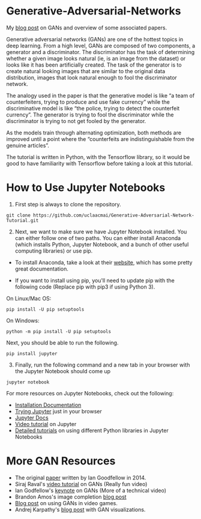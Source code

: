 # Generative-Adversarial-Networks

My [blog post](https://adeshpande3.github.io/adeshpande3.github.io/Deep-Learning-Research-Review-Week-1-Generative-Adversarial-Nets) on GANs and overview of some associated papers.

Generative adversarial networks (GANs) are one of the hottest topics in deep learning. From a high level, GANs are composed of two components, a generator and a discriminator. The discriminator has the task of determining whether a given image looks natural (ie, is an image from the dataset) or looks like it has been artificially created. The task of the generator is to create natural looking images that are similar to the original data distribution, images that look natural enough to fool the discriminator network. 

The analogy used in the paper is that the generative model is like “a team of counterfeiters, trying to produce and use fake currency” while the discriminative model is like “the police, trying to detect the counterfeit currency”. The generator is trying to fool the discriminator while the discriminator is trying to not get fooled by the generator. 

As the models train through alternating optimization, both methods are improved until a point where the “counterfeits are indistinguishable from the genuine articles”. 

The tutorial is written in Python, with the Tensorflow library, so it would be good to have familiarity with Tensorflow before taking a look at this tutorial. 

# How to Use Jupyter Notebooks

1. First step is always to clone the repository. 
~~~~
git clone https://github.com/uclaacmai/Generative-Adversarial-Network-Tutorial.git
~~~~
2. Next, we want to make sure we have Jupyter Notebook installed. You can either follow one of two paths. You can either install Anaconda (which installs Python, Jupyter Notebook, and a bunch of other useful computing libraries) or use pip.

- To install Anaconda, take a look at their [website](https://www.continuum.io/downloads), which has some pretty great documentation. 

- If you want to install using pip, you'll need to update pip with the following code (Replace pip with pip3 if using Python 3). 

On Linux/Mac OS:
~~~~
pip install -U pip setuptools
~~~~

On Windows:
~~~~
python -m pip install -U pip setuptools
~~~~

Next, you should be able to run the following. 
~~~~
pip install jupyter
~~~~

3. Finally, run the following command and a new tab in your browser with the Jupyter Notebook should come up
~~~~
jupyter notebook
~~~~

For more resources on Jupyter Notebooks, check out the following:
* [Installation Documentation](http://jupyter.readthedocs.io/en/latest/install.html)
* [Trying Jupyter](https://try.jupyter.org/) just in your browser
* [Jupyter Docs](https://jupyter.readthedocs.io/en/latest/index.html)
* [Video tutorial](https://www.youtube.com/watch?v=Rc4JQWowG5I) on Jupyter
* [Detailed tutorials](https://github.com/jrjohansson/scientific-python-lectures) on using different Python libraries in Jupyter Notebooks

# More GAN Resources

* The original [paper](https://arxiv.org/pdf/1406.2661.pdf) written by Ian Goodfellow in 2014. 
* Siraj Raval's [video tutorial](https://www.youtube.com/watch?v=deyOX6Mt_As) on GANs (Really fun video)
* Ian Godfellow's [keynote](https://channel9.msdn.com/Events/Neural-Information-Processing-Systems-Conference/Neural-Information-Processing-Systems-Conference-NIPS-2016/Generative-Adversarial-Networks) on GANs (More of a technical video)
* Brandon Amos's image completion [blog post](https://bamos.github.io/2016/08/09/deep-completion/)
* [Blog post](https://medium.com/@ageitgey/abusing-generative-adversarial-networks-to-make-8-bit-pixel-art-e45d9b96cee7) on using GANs in video games. 
* Andrej Karpathy's [blog post](http://cs.stanford.edu/people/karpathy/gan/) with GAN visualizations.
